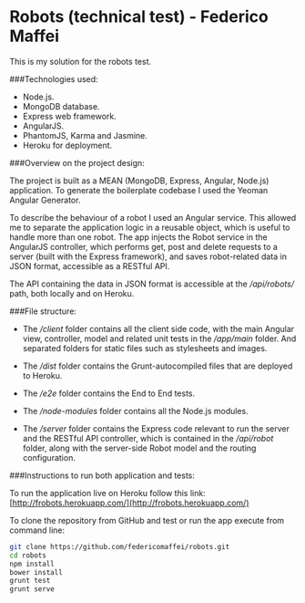 Robots (technical test) - Federico Maffei
=================

This is my solution for the robots test.

###Technologies used:

* Node.js.
* MongoDB database.
* Express web framework.
* AngularJS.
* PhantomJS, Karma and Jasmine.
* Heroku for deployment.

###Overview on the project design:

The project is built as a MEAN (MongoDB, Express, Angular, Node.js) application. To generate the boilerplate codebase I used the Yeoman Angular Generator.

To describe the behaviour of a robot I used an Angular service.
This allowed me to separate the application logic in a reusable object, which is useful to handle more than one robot.
The app injects the Robot service in the AngularJS controller, which performs get, post and delete requests to a server (built with the Express framework), and saves robot-related data in JSON format, accessible as a RESTful API.

The API containing the data in JSON format is accessible at the */api/robots/* path, both locally and on Heroku.

###File structure:

* The */client* folder contains all the client side code, with the main Angular view, controller, model and related unit tests in the */app/main* folder. And separated folders for static files such as stylesheets and images.

* The */dist* folder contains the Grunt-autocompiled files that are deployed to Heroku.

* The */e2e* folder contains the End to End tests.

* The */node-modules* folder contains all the Node.js modules.

* The */server* folder contains the Express code relevant to run the server and the RESTful API controller, which is contained in the */api/robot* folder, along with the server-side Robot model and the routing configuration.

###Instructions to run both application and tests:

To run the application live on Heroku follow this link:
[http://frobots.herokuapp.com/](http://frobots.herokuapp.com/)

To clone the repository from GitHub and test or run the app execute from command line:

```bash
git clone https://github.com/federicomaffei/robots.git
cd robots
npm install
bower install
grunt test
grunt serve
```